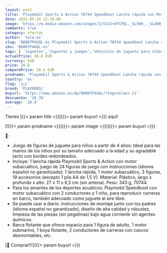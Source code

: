 ```yaml
---
layout: post
title: 'Playmobil Sports & Action 70744 Speedboot Lancha rápida con Motor Sumergible  a Partir de 4 años'
date: 2022-05-24 22:19:06
image: 'https://m.media-amazon.com/images/I/513J+XFCPEL._SL500_._SL400_.jpg'
comments: true
category: ofertas
author: 'tole.es'
slug: 'B08KTP4GQL-es Playmobil Sports & Action 70744 Speedboot Lancha rápida...'
sku: 'B08KTP4GQL-es'
tags: [ 'Juguetes','Juguetes y juegos','Vehículos de juguete para niños','playmobil','🇪🇸', ]
actualPrice: 20.8 EUR
currency: EUR
price: 20.8
comparePrice: 28.4 EUR
prodname: 'Playmobil Sports & Action 70744 Speedboot Lancha rápida con Motor Sumergible  a Partir de 4 años'
country: 'es'
flag: '🇪🇸'
brand: 'PLAYMOBIL'
buyurl: 'https://www.amazon.es/dp/B08KTP4GQL/?tag=tolees-21'
descuento: '26.76'
average: '20.8'
---
```


Tienes [{{< param title >}}]({{< param buyurl >}}) aqui!

[![{{< param prodname >}}]({{< param image >}})]({{< param buyurl >}})

🔎:

- Juego de figuras de juguete para niños a partir de 4 años: Ideal para las manos de los niños por su tamaño adecuado a la edad y su agradable tacto con bordes redondeados.
- Incluye: 1 lancha rápida Playmobil Sports & Action con motor subacuático, juego de 24 figuras de juego con instrucciones (idioma español no garantizado): 1 lancha rápida, 1 motor subacuático, 3 figuras, 19 accesorios (excepto 1 pila AA de 1,5 V). Material: Plástico, largo x profundo x alto: 27 x 11 x 6,5 cm (sin antena). Peso: 343 g, 70744.
- Para los amantes de los deportes acuáticos: Playmobil Speedboot con motor subacuático con 2 conductores y 1 niño, para reproducir carreras en barco, también adecuado como juguete al aire libre.
- Se puede usar a diario. Instrucciones de montaje junto con los padres (idioma español no garantizado), diseño de alta calidad y robustez, limpieza de las piezas (sin pegatinas) bajo agua corriente sin agentes químicos.
- Barca flotante que ofrece espacio para 1 figura de adulto, 1 motor submarino, 1 boya flotante, 2 conductores de carreras con cascos desmontables, etc.

[🛒 Comprar!!!]({{< param buyurl >}})
